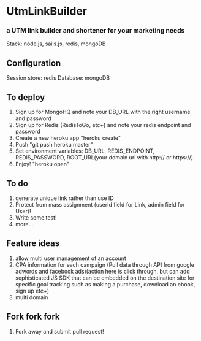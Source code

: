 # UtmLinkBuilder
### a UTM link builder and shortener for your marketing needs
Stack: node.js, sails.js, redis, mongoDB

Configuration
-----
Session store: redis
Database: mongoDB

To deploy
-----
1. Sign up for MongoHQ and note your DB_URL with the right username and password
2. Sign up for Redis (RedisToGo, etc+) and note your redis endpoint and password
1. Create a new heroku app "heroku create"
2. Push "git push heroku master"
3. Set environment variables: DB_URL, REDIS_ENDPOINT, REDIS_PASSWORD, ROOT_URL(your domain url with http:// or https://)
4. Enjoy! "heroku open"

To do
-----
1. generate unique link rather than use ID
2. Protect from mass assignment (userId field for Link, admin field for User)!
3. Write some test!
4. more...


Feature ideas
-----
1. allow multi user management of an account
2. CPA information for each campaign (Pull data through API from google adwords and facebook ads)(action here is click through, but can add sophisticated JS SDK that can be embedded on the destination site for specific goal tracking such as making a purchase, download an ebook, sign up etc+)
3. multi domain


Fork fork fork
-----
1. Fork away and submit pull request!
